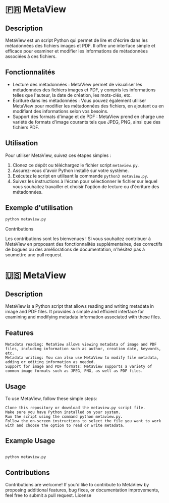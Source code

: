 # :fr: MetaView

## Description
MetaView est un script Python qui permet de lire et d'écrire dans les métadonnées des fichiers images et PDF. Il offre une interface simple et efficace pour examiner et modifier les informations de métadonnées associées à ces fichiers.

## Fonctionnalités
- Lecture des métadonnées : MetaView permet de visualiser les métadonnées des fichiers images et PDF, y compris les informations telles que l'auteur, la date de création, les mots-clés, etc.
- Écriture dans les métadonnées : Vous pouvez également utiliser MetaView pour modifier les métadonnées des fichiers, en ajoutant ou en modifiant des informations selon vos besoins.
- Support des formats d'image et de PDF : MetaView prend en charge une variété de formats d'image courants tels que JPEG, PNG, ainsi que des fichiers PDF.

## Utilisation
Pour utiliser MetaView, suivez ces étapes simples :
1. Clonez ce dépôt ou téléchargez le fichier script `metaview.py`.
2. Assurez-vous d'avoir Python installé sur votre système.
3. Exécutez le script en utilisant la commande `python3 metaview.py`.
4. Suivez les instructions à l'écran pour sélectionner le fichier sur lequel vous souhaitez travailler et choisir l'option de lecture ou d'écriture des métadonnées.

## Exemple d'utilisation
```bash
python metaview.py
````

Contributions

Les contributions sont les bienvenues ! Si vous souhaitez contribuer à MetaView en proposant des fonctionnalités supplémentaires, des correctifs de bogues ou des améliorations de documentation, n'hésitez pas à soumettre une pull request.

# :us: MetaView
## Description

MetaView is a Python script that allows reading and writing metadata in image and PDF files. It provides a simple and efficient interface for examining and modifying metadata information associated with these files.
## Features

    Metadata reading: MetaView allows viewing metadata of image and PDF files, including information such as author, creation date, keywords, etc.
    Metadata writing: You can also use MetaView to modify file metadata, adding or editing information as needed.
    Support for image and PDF formats: MetaView supports a variety of common image formats such as JPEG, PNG, as well as PDF files.

## Usage

To use MetaView, follow these simple steps:

    Clone this repository or download the metaview.py script file.
    Make sure you have Python installed on your system.
    Run the script using the command python metaview.py.
    Follow the on-screen instructions to select the file you want to work with and choose the option to read or write metadata.

## Example Usage

```bash

python metaview.py
```

## Contributions

Contributions are welcome! If you'd like to contribute to MetaView by proposing additional features, bug fixes, or documentation improvements, feel free to submit a pull request.
License

